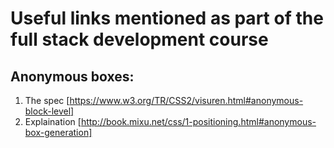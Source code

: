 
Useful links mentioned as part of the full stack development course
===================================================================

Anonymous boxes:
-----------------

1. The spec [https://www.w3.org/TR/CSS2/visuren.html#anonymous-block-level]
2. Explaination [http://book.mixu.net/css/1-positioning.html#anonymous-box-generation]